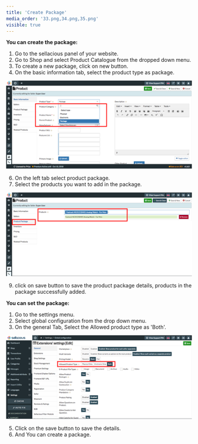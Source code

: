 ```yaml
---
title: 'Create Package'
media_order: '33.png,34.png,35.png'
visible: true
---
```


**You can create the package:**

1. Go to the sellacious panel of your website.
2. Go to Shop and select Product Catalogue from the dropped down menu.
3. To create a new package, click on new button.
4. On the basic information tab, select the product type as package.

![](33.png)

6. On the left tab select product package.
7. Select the products you want to add in the package.

![](34.png)

9. click on save button to save the product package details, products in the package successfully added.

**You can set the package:**

1. Go to the settings menu.
2. Select global configuration from the drop down menu.
3. On the general Tab, Select the Allowed product type as 'Both'.

![](35.png)

5. Click on the save button to save the details.
6. And You can create a package.